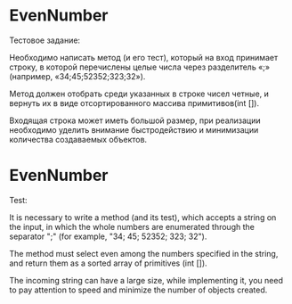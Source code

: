 # EvenNumber
Тестовое задание:

Необходимо написать метод (и его тест), который на вход принимает строку, в которой перечислены целые числа через разделитель «;» (например, «34;45;52352;323;32»).

Метод должен отобрать среди указанных в строке чисел четные, и вернуть их в виде отсортированного массива примитивов(int []).

Входящая строка может иметь большой размер, при реализации необходимо уделить внимание быстродействию и минимизации количества создаваемых объектов.

# EvenNumber
Test:

It is necessary to write a method (and its test), which accepts a string on the input, in which the whole numbers are enumerated through the separator ";" (for example, "34; 45; 52352; 323; 32").

The method must select even among the numbers specified in the string, and return them as a sorted array of primitives (int []).

The incoming string can have a large size, while implementing it, you need to pay attention to speed and minimize the number of objects created.

